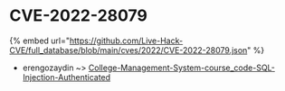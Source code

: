 # CVE-2022-28079
{% embed url="https://github.com/Live-Hack-CVE/full_database/blob/main/cves/2022/CVE-2022-28079.json" %}

* erengozaydin ~> [College-Management-System-course_code-SQL-Injection-Authenticated](https://www.alice-snow.ru/2022/database/cve-2022-28079/college-management-system-course_code-sql-injection-authenticated-erengozaydin)